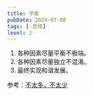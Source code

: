 ```yaml
---
title: 平衡
pubDate: 2024-07-08
tags: [💡思维]
level: 2
---
```


1. 各种因素尽量平衡不极端。
2. 各种因素尽量独立不混淆。
3. 最终实现和谐发展。

参考：[不太多，不太少](https://book.douban.com/subject/30210901/)
